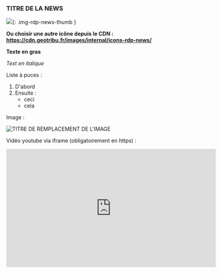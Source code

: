 ### TITRE DE LA NEWS

![](https://cdn.geotribu.fr/images/internal/icons-rdp-news/news.png){: .img-rdp-news-thumb }

**Ou choisir une autre icône depuis le CDN : <https://cdn.geotribu.fr/images/internal/icons-rdp-news/>**

**Texte en gras**

_Text en italique_

Liste à puces :

1. D'abord
2. Ensuite :
    - ceci
    - cela

Image :

![TITRE DE REMPLACEMENT DE L'IMAGE](https://www.trekmag.com/media/news/2018/05/ign-home.jpg)

Vidéo youtube via  iframe (obligatoirement en https) :

<iframe width="560" height="315" src="https://www.youtube-nocookie.com/embed/G_oUBeLLjKU" frameborder="0" allow="accelerometer; autoplay; encrypted-media; gyroscope; picture-in-picture" allowfullscreen></iframe>
